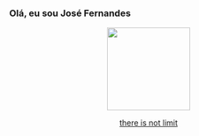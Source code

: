 ### Olá, eu sou José Fernandes

<div align="center">

  <a href="https://github.com/codekils">
  <img height="150em" src="https://github-readme-stats.vercel.app/api/top-langs/?username=codekils&layout=compact&langs_count=7&theme=dark"/>
  </div>


  

  
  <p align="center">
  there is not limit
  </p>
